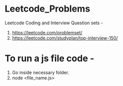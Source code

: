 # Leetcode_Problems
Leetcode Coding and Interview Question sets - 
1.  https://leetcode.com/problemset/
2.  https://leetcode.com/studyplan/top-interview-150/ 


# To run a js file code - 
1. Go inside necessary folder.
2. node <file_name.js>


